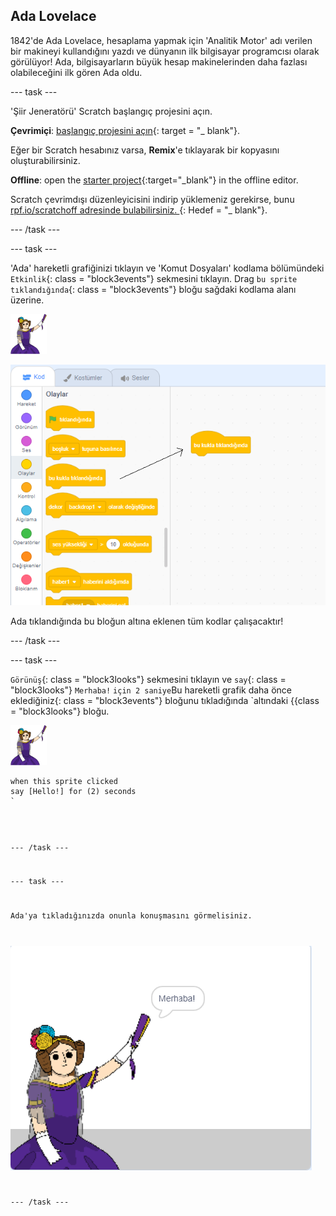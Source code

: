 ## Ada Lovelace

1842'de Ada Lovelace, hesaplama yapmak için 'Analitik Motor' adı verilen bir makineyi kullandığını yazdı ve dünyanın ilk bilgisayar programcısı olarak görülüyor! Ada, bilgisayarların büyük hesap makinelerinden daha fazlası olabileceğini ilk gören Ada oldu.

\--- task \---

'Şiir Jeneratörü' Scratch başlangıç projesini açın.

**Çevrimiçi**: [başlangıç projesini açın](http://rpf.io/poetry-on){: target = "_ blank"}.

Eğer bir Scratch hesabınız varsa, **Remix**'e tıklayarak bir kopyasını oluşturabilirsiniz.

**Offline**: open the [starter project](http://rpf.io/p/en/poetry-generator-go){:target="_blank"} in the offline editor.

Scratch çevrimdışı düzenleyicisini indirip yüklemeniz gerekirse, bunu [ rpf.io/scratchoff adresinde bulabilirsiniz. ](http://rpf.io/scratchoff) {: Hedef = "_ blank"}.

\--- /task \---

\--- task \---

'Ada' hareketli grafiğinizi tıklayın ve 'Komut Dosyaları' kodlama bölümündeki `Etkinlik`{: class = "block3events"} sekmesini tıklayın. Drag `bu sprite tıklandığında`{: class = "block3events"} bloğu sağdaki kodlama alanı üzerine.

![ada sprite](images/ada-sprite.png)

![bu hareketli grafik bloğunu tıkladığında sürükleme](images/poetry-click.png)

Ada tıklandığında bu bloğun altına eklenen tüm kodlar çalışacaktır!

\--- /task \---

\--- task \---

`Görünüş`{: class = "block3looks"} sekmesini tıklayın ve `say`{: class = "block3looks"} `Merhaba!` `için 2 saniye`Bu hareketli grafik daha önce eklediğiniz</code>{: class = "block3events"} bloğunu tıkladığında `altındaki {{class = "block3looks"} bloğu.</p>

<p><img src="images/ada-sprite.png" alt="ada sprite" /></p>

<pre><code class="blocks3">when this sprite clicked
say [Hello!] for (2) seconds
`</pre> 

\--- /task \---

\--- task \---

Ada'ya tıkladığınızda onunla konuşmasını görmelisiniz.

![ekran görüntüsü](images/poetry-say-test.png)

\--- /task \---